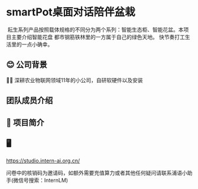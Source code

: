 # smartPot桌面对话陪伴盆栽

![]()
  耘生系列产品按照载体规格的不同分为两个系列：智能生态柜、智能花盆。本项目主要介绍智能花盘
  都市钢筋铁林里的一方属于自己的绿色天地。
  快节奏打工生活里的一点小确幸。

## 😊 公司背景

👨‍🏫 深耕农业物联网领域11年的小公司，自研软硬件以及安装

##  团队成员介绍


## 📝 项目简介




## 🖥️ 

https://studio.intern-ai.org.cn/

问卷中的核销码为邀请码，如额外需要充值算力或者其他任何疑问请联系浦语小助手(微信号搜索：InternLM)
